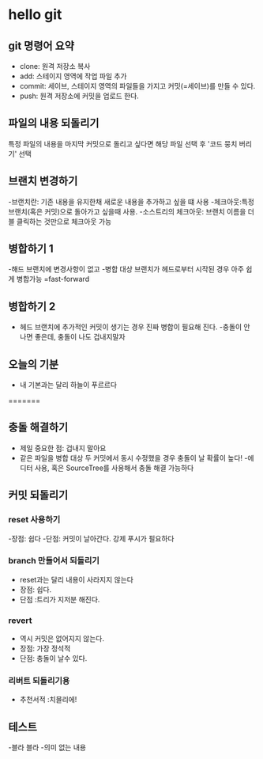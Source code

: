 # hello git

## git 명령어 요약

- clone: 원격 저장소 복사
- add: 스테이지 영역에 작업 파일 추가
- commit: 세이브, 스테이지 영역의 파일들을 가지고 커밋(=세이브)를 만들 수  있다.
- push: 원격 저장소에 커밋을 업로드 한다.

## 파일의 내용 되돌리기
특정 파일의 내용을 마지막 커밋으로 돌리고 싶다면 해당 파일 선택 후 '코드 뭉치 버리기' 선택

## 브랜치 변경하기

-브랜치란: 기존 내용을 유지한채 새로운  내용을 추가하고 싶을 떄 사용
-체크아웃:특정 브랜치(혹은 커밋)으로 돌아가고 싶을때 사용.
-소스트리의 체크아웃: 브랜치 이름을 더블 클릭하는 것만으로 체크아웃 가능

## 병합하기 1

-해드 브랜치에 변경사항이 없고
-병합 대상 브랜치가 헤드로부터 시작된 경우 아주 쉽게 병합가능 =fast-forward

## 병합하기 2
- 헤드 브랜치에 추가적인 커밋이 생기는 경우 진짜 병합이 필요해 진다.
-충돌이 안 나면 좋은데, 충돌이 나도 겁내지말자

## 오늘의 기분
- 내 기본과는 달리 하늘이 푸르르다 

=======
## 충돌 해결하기

- 제일 중요한 점: 겁내지 말아요
- 같은 파일을 병합 대상 두 커밋에서 동시 수정했을 경우 충돌이 날 확률이 높다!
-에디터 사용, 혹은 SourceTree를 사용해서 충돌 해결 가능하다

## 커밋 되돌리기

### reset 사용하기

-장점: 쉽다
-단점: 커밋이 날아간다. 강제 푸시가 필요하다

### branch 만들어서 되돌리기

- reset과는 달리 내용이 사라지지 않는다
- 장점: 쉽다.
- 단점 :트리가 지저분 해진다.

### revert

- 역시 커밋은 없어지지 않는다.
- 장점: 가장 정석적
- 단점: 충돌이 날수 있다.

### 리버트 되돌리기용

- 추천서적 :치믈리에!

## 테스트 
-블라 블라
-의미 없는 내용